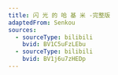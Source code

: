 ```yaml
---
title: 闪 光 的 哈 基 米 -完整版
adaptedFrom: Senkou
sources:
  - sourceType: bilibili
    bvid: BV1C5uFzLEbu
  - sourceType: bilibili
    bvid: BV1j6u7zHEDp
---
```

